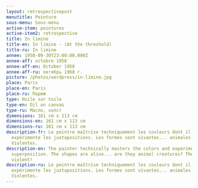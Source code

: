 ```yaml
---
layout: retrospectivepost
menutitle: Peinture
sous-menu: Sous-menu
active-item: peintures
active-item2: retrospective
title: In limine
title-en: In limine - (At the threshold)
title-ru: In limine
annee: 1958-09-30T23:00:00.000Z
annee-aff: octobre 1958
annee-aff-en: October 1958
annee-aff-ru: октябрь 1968 г.
picture: /photos/wordpress/in-limine.jpg
place: Paris
place-en: Paris
place-ru: Париж
type: Huile sur toile
type-en: Oil on canvas
type-ru: Масло, холст
dimensions: 161 cm x 113 cm
dimensions-en: 161 cm x 113 cm
dimensions-ru: 161 см x 113 см
description-fr: Le peintre maîtrise techniquement les couleurs dont il
  expérimente les juxtapositions. Les formes sont vivantes... animales ?
  Violentes.
description-en: The painter technically masters the colors and experiments their
  superposition. The shapes are alive... are they animal creatures? They are
  violent!
description-ru: Le peintre maîtrise techniquement les couleurs dont il
  expérimente les juxtapositions. Les formes sont vivantes... animales ?
  Violentes.
---
```


